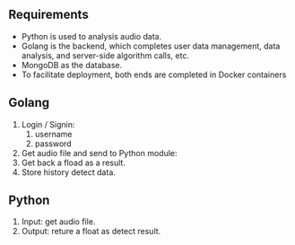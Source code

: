 ## Requirements

- Python is used to analysis audio data.
- Golang is the backend, which completes user data management, data analysis, and server-side algorithm calls, etc.
- MongoDB as the database.
- To facilitate deployment, both ends are completed in Docker containers

## Golang 

1. Login / Signin:
    1. username
    2. password
2. Get audio file and send to Python module:
3. Get back a fload as a result.
4. Store history detect data.

## Python 

1. Input: get audio file.
2. Output: reture a float as detect result.
